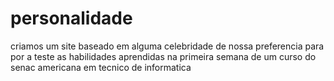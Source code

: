 # personalidade
criamos um site baseado em alguma celebridade de nossa preferencia para por a teste as habilidades aprendidas na primeira semana de um curso do senac americana em tecnico de informatica
